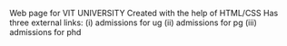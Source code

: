 Web page for VIT UNIVERSITY
Created with the help of HTML/CSS
Has three external links: 
(i) admissions for ug
(ii) admissions for pg
(iii) admissions for phd
